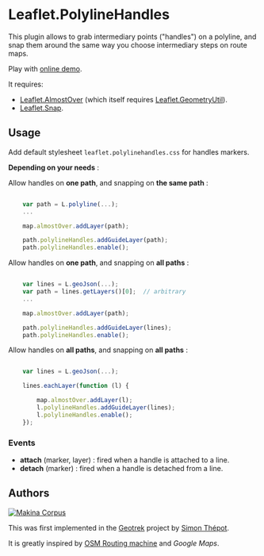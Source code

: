 Leaflet.PolylineHandles
=======================

This plugin allows to grab intermediary points ("handles") on a polyline,
and snap them around the same way you choose intermediary steps on route maps.

Play with [online demo](http://makinacorpus.github.io/Leaflet.PolylineHandles/).

It requires:

* [Leaflet.AlmostOver](https://github.com/makinacorpus/Leaflet.AlmostOver/) (which
  itself requires [Leaflet.GeometryUtil](https://github.com/makinacorpus/Leaflet.GeometryUtil/)).
* [Leaflet.Snap](https://github.com/makinacorpus/Leaflet.Snap/).


Usage
-----

Add default stylesheet ``leaflet.polylinehandles.css`` for handles markers.

**Depending on your needs** :

Allow handles on **one path**, and snapping on **the same path** :


```javascript

    var path = L.polyline(...);
    ...

    map.almostOver.addLayer(path);

    path.polylineHandles.addGuideLayer(path);
    path.polylineHandles.enable();

```

Allow handles on **one path**, and snapping on **all paths** :

```javascript

    var lines = L.geoJson(...);
    var path = lines.getLayers()[0];  // arbitrary
    ...

    map.almostOver.addLayer(path);

    path.polylineHandles.addGuideLayer(lines);
    path.polylineHandles.enable();

```

Allow handles on **all paths**, and snapping on **all paths** :

```javascript

    var lines = L.geoJson(...);

    lines.eachLayer(function (l) {

        map.almostOver.addLayer(l);
        l.polylineHandles.addGuideLayer(lines);
        l.polylineHandles.enable();
    });

```


### Events ###

* **attach** (marker, layer) : fired when a handle is attached to a line.
* **detach** (marker) : fired when a handle is detached from a line.



Authors
-------

[![Makina Corpus](http://depot.makina-corpus.org/public/logo.gif)](http://makinacorpus.com)

This was first implemented in the [Geotrek](https://github.com/makinacorpus/Geotrek/)
project by [Simon Thépot](https://github.com/djcoin/).

It is greatly inspired by [OSM Routing machine](http://map.project-osrm.org/) and *Google Maps*.

